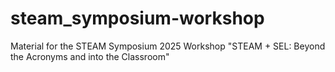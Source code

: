 # steam_symposium-workshop
Material for the STEAM Symposium 2025 Workshop "STEAM + SEL: Beyond the Acronyms and into the Classroom"
